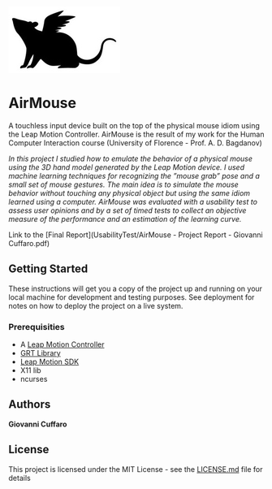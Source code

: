 ![Alt text](images/airmouselogo.jpg "Title")

# AirMouse
A touchless input device built on the top of the physical mouse idiom using the Leap Motion Controller.
AirMouse is the result of my work for the Human Computer Interaction course (University of Florence - Prof. A. D. Bagdanov)

*In this project I studied how to emulate the behavior of a physical mouse using the 3D hand model generated by the Leap Motion device. I used machine learning techniques for recognizing the ”mouse grab” pose and a small set of mouse gestures. 
The main idea is to simulate the mouse behavior without touching any physical object but using the same idiom learned using a computer. 
AirMouse was evaluated with a usability test to assess user opinions and by a set of timed tests to collect an objective measure of the performance and an estimation of the learning curve.*

Link to the [Final Report](UsabilityTest/AirMouse - Project Report - Giovanni Cuffaro.pdf)

## Getting Started

These instructions will get you a copy of the project up and running on your local machine for development and testing purposes. See deployment for notes on how to deploy the project on a live system.

### Prerequisities

* A [Leap Motion Controller](https://www.leapmotion.com/)
* [GRT Library](http://www.nickgillian.com/wiki/pmwiki.php/GRT/GestureRecognitionToolkit)
* [Leap Motion SDK](https://developer.leapmotion.com/)
* X11 lib
* ncurses

## Authors

**Giovanni Cuffaro**

## License

This project is licensed under the MIT License - see the [LICENSE.md](LICENSE) file for details

